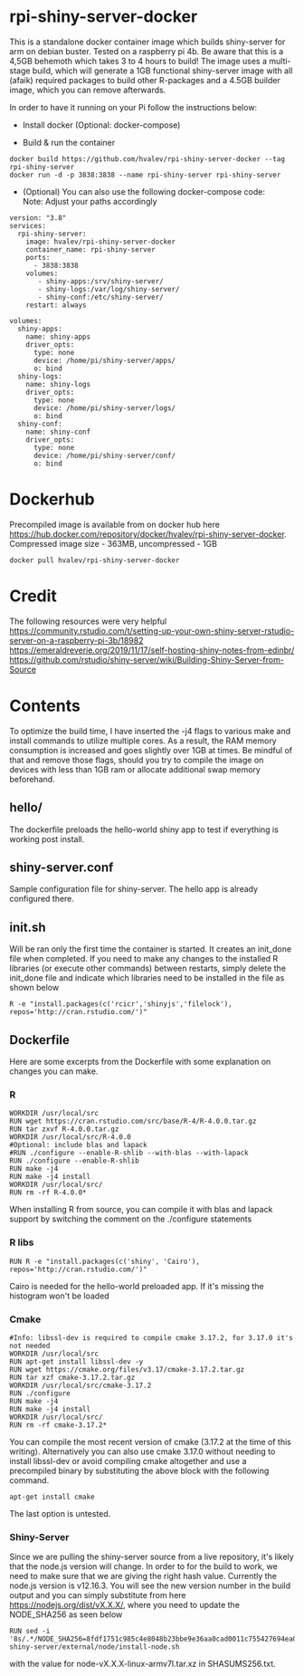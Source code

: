 # rpi-shiny-server-docker
This is a standalone docker container image which builds shiny-server for arm on debian buster. Tested on a raspberry pi 4b. Be aware that this is a 4,5GB behemoth which takes 3 to 4 hours to build! The image uses a multi-stage build, which will generate a 1GB functional shiny-server image with all (afaik) required packages to build other R-packages and a 4.5GB builder image, which you can remove afterwards.

In order to have it running on your Pi follow the instructions below:
* Install docker (Optional: docker-compose) <br/>

* Build & run the container
```
docker build https://github.com/hvalev/rpi-shiny-server-docker --tag rpi-shiny-server
docker run -d -p 3838:3838 --name rpi-shiny-server rpi-shiny-server
```
* (Optional) You can also use the following docker-compose code:<br/>
Note: Adjust your paths accordingly
```
version: "3.8"
services:
  rpi-shiny-server:
    image: hvalev/rpi-shiny-server-docker
    container_name: rpi-shiny-server
    ports:
      - 3838:3838
    volumes:
       - shiny-apps:/srv/shiny-server/
       - shiny-logs:/var/log/shiny-server/
       - shiny-conf:/etc/shiny-server/
    restart: always

volumes:
  shiny-apps:
    name: shiny-apps
    driver_opts:
      type: none
      device: /home/pi/shiny-server/apps/
      o: bind
  shiny-logs:
    name: shiny-logs
    driver_opts:
      type: none
      device: /home/pi/shiny-server/logs/
      o: bind
  shiny-conf:
    name: shiny-conf
    driver_opts:
      type: none
      device: /home/pi/shiny-server/conf/
      o: bind
```

# Dockerhub
Precompiled image is available from on docker hub here https://hub.docker.com/repository/docker/hvalev/rpi-shiny-server-docker. Compressed image size - 363MB, uncompressed - 1GB
```
docker pull hvalev/rpi-shiny-server-docker
```

# Credit
The following resources were very helpful </br>
https://community.rstudio.com/t/setting-up-your-own-shiny-server-rstudio-server-on-a-raspberry-pi-3b/18982 </br>
https://emeraldreverie.org/2019/11/17/self-hosting-shiny-notes-from-edinbr/ </br>
https://github.com/rstudio/shiny-server/wiki/Building-Shiny-Server-from-Source

# Contents
To optimize the build time, I have inserted the -j4 flags to various make and install commands to utilize multiple cores. As a result, the RAM memory consumption is increased and goes slightly over 1GB at times. Be mindful of that and remove those flags, should you try to compile the image on devices with less than 1GB ram or allocate additional swap memory beforehand.

## hello/
The dockerfile preloads the hello-world shiny app to test if everything is working post install.

## shiny-server.conf
Sample configuration file for shiny-server. The hello app is already configured there.

## init.sh
Will be ran only the first time the container is started. It creates an init_done file when completed. If you need to make any changes to the installed R libraries (or execute other commands) between restarts, simply delete the init_done file and indicate which libraries need to be installed in the file as shown below
```
R -e "install.packages(c('rcicr','shinyjs','filelock'), repos='http://cran.rstudio.com/')"
```

## Dockerfile
Here are some excerpts from the Dockerfile with some explanation on changes you can make.

### R
```
WORKDIR /usr/local/src
RUN wget https://cran.rstudio.com/src/base/R-4/R-4.0.0.tar.gz
RUN tar zxvf R-4.0.0.tar.gz
WORKDIR /usr/local/src/R-4.0.0
#Optional: include blas and lapack
#RUN ./configure --enable-R-shlib --with-blas --with-lapack
RUN ./configure --enable-R-shlib
RUN make -j4
RUN make -j4 install
WORKDIR /usr/local/src/
RUN rm -rf R-4.0.0*
```
When installing R from source, you can compile it with blas and lapack support by switching the comment on the ./configure statements

### R libs
```
RUN R -e "install.packages(c('shiny', 'Cairo'), repos='http://cran.rstudio.com/')"
```
Cairo is needed for the hello-world preloaded app. If it's missing the histogram won't be loaded

### Cmake
```
#Info: libssl-dev is required to compile cmake 3.17.2, for 3.17.0 it's not needed
WORKDIR /usr/local/src
RUN apt-get install libssl-dev -y
RUN wget https://cmake.org/files/v3.17/cmake-3.17.2.tar.gz
RUN tar xzf cmake-3.17.2.tar.gz
WORKDIR /usr/local/src/cmake-3.17.2
RUN ./configure
RUN make -j4
RUN make -j4 install
WORKDIR /usr/local/src/
RUN rm -rf cmake-3.17.2*
```
You can compile the most recent version of cmake (3.17.2 at the time of this writing). Alternatively you can also use cmake 3.17.0 without needing to install libssl-dev or avoid compiling cmake altogether and use a precompiled binary by substituting the above block with the following command. 
```
apt-get install cmake
```
The last option is untested.

### Shiny-Server
Since we are pulling the shiny-server source from a live repository, it's likely that the node.js version will change. In order to for the build to work, we need to make sure that we are giving the right hash value. Currently the node.js version is v12.16.3. You will see the new version number in the build output and you can simply substitute from here https://nodejs.org/dist/vX.X.X/, where you need to update the NODE_SHA256 as seen below
```
RUN sed -i '8s/.*/NODE_SHA256=8fdf1751c985c4e8048b23bbe9e36aa0cad0011c755427694ea0fda9efad6d97/' shiny-server/external/node/install-node.sh
```
with the value for node-vX.X.X-linux-armv7l.tar.xz in SHASUMS256.txt.

